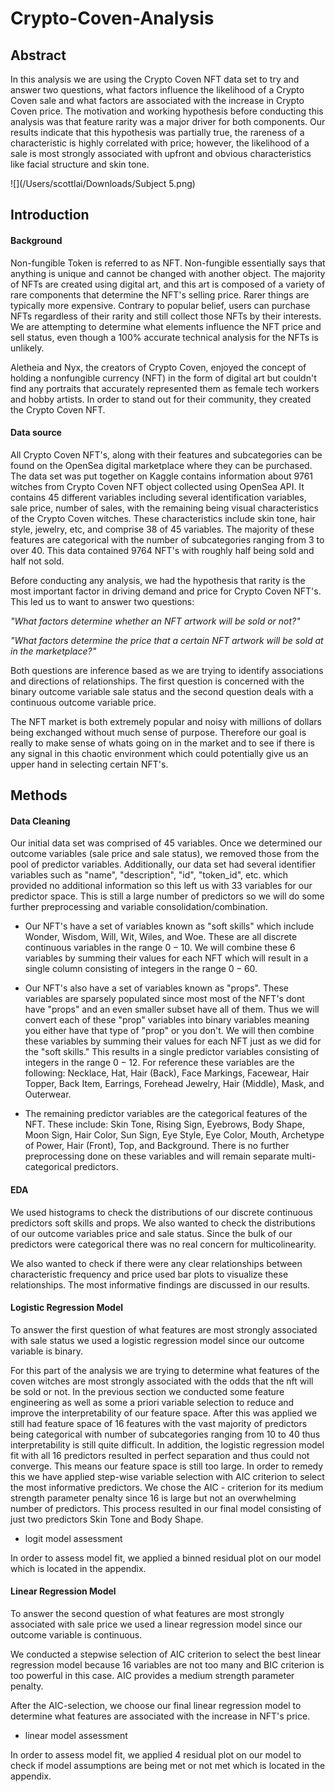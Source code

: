 # Crypto-Coven-Analysis
## Abstract  

In this analysis we are using the Crypto Coven NFT data set to try and answer two questions, what factors influence the likelihood of a Crypto Coven sale and what factors are associated with the increase in Crypto Coven price. The motivation and working hypothesis before conducting this analysis was that feature rarity was a major driver for both components. Our results indicate that this hypothesis was partially true, the rareness of a characteristic is highly correlated with price; however, the likelihood of a sale is most strongly associated with upfront and obvious characteristics like facial structure and skin tone. 

![](/Users/scottlai/Downloads/Subject 5.png)

## Introduction  
#### Background
Non-fungible Token is referred to as NFT. Non-fungible essentially says that anything is unique and cannot be changed with another object. The majority of NFTs are created using digital art, and this art is composed of a variety of rare components that determine the NFT's selling price. Rarer things are typically more expensive. Contrary to popular belief, users can purchase NFTs regardless of their rarity and still collect those NFTs by their interests. We are attempting to determine what elements influence the NFT price and sell status, even though a 100% accurate technical analysis for the NFTs is unlikely.

Aletheia and Nyx, the creators of Crypto Coven, enjoyed the concept of holding a nonfungible currency (NFT) in the form of digital art but couldn't find any portraits that accurately represented them as female tech workers and hobby artists. In order to stand out for their community, they created the Crypto Coven NFT.

#### Data source
All Crypto Coven NFT's, along with their features and subcategories can be found on the OpenSea digital marketplace where they can be purchased. The data set was put together on Kaggle contains information about 9761 witches from Crypto Coven NFT object collected using OpenSea API. It contains 45 different variables including several identification variables, sale price, number of sales, with the remaining being visual characteristics of the Crypto Coven witches. These characteristics include skin tone, hair style, jewelry, etc, and comprise 38 of 45 variables. The majority of these features are categorical with the number of subcategories ranging from 3 to over 40. This data contained 9764 NFT's with roughly half being sold and half not sold. 

Before conducting any analysis, we had the hypothesis that rarity is the most important factor in driving demand and price for Crypto Coven NFT's. This led us to want to answer two questions:

*"What factors determine whether an NFT artwork will be sold or not?"*

*"What factors determine the price that a certain NFT artwork will be sold at in the marketplace?"*


Both questions are inference based as we are trying to identify associations and directions of relationships. The first question is concerned with the binary outcome variable sale status and the second question deals with a continuous outcome variable price.

The NFT market is both extremely popular and noisy with millions of dollars being exchanged without much sense of purpose. Therefore our goal is really to make sense of whats going on in the market and to see if there is any signal in this chaotic environment which could potentially give us an upper hand in selecting certain NFT's.



## Methods

#### Data Cleaning  

Our initial data set was comprised of 45 variables. Once we determined our outcome variables (sale price and sale status), we removed those from the pool of predictor variables. Additionally, our data set had several identifier variables such as "name", "description", "id", "token_id", etc. which provided no additional information so this left us with 33 variables for our predictor space. This is still a large number of predictors so we will do some further preprocessing and variable consolidation/combination.

* Our NFT's have a set of variables known as "soft skills" which include Wonder, Wisdom,	Will,	Wit, Wiles, and Woe. These are all discrete continuous variables in the range $0 - 10$. We will combine these 6 variables by summing their values for each NFT which will result in a single column consisting of integers in the range $0 - 60$.

* Our NFT's also have a set of variables known as "props". These variables are sparsely populated since most most of the NFT's dont have "props" and an even smaller subset have all of them. Thus we will convert each of these "prop" variables into binary variables meaning you either have that type of "prop" or you don't. We will then combine these variables by summing their values for each NFT just as we did for the "soft skills." This results in a single predictor variables consisting of integers in the range $0 - 12$. For reference these variables are the following: Necklace, Hat, Hair (Back), Face Markings, Facewear, Hair Topper, Back Item, Earrings, Forehead Jewelry,	Hair (Middle), Mask, and Outerwear.

* The remaining predictor variables are the categorical features of the NFT. These include: Skin Tone, Rising Sign,	Eyebrows,	Body Shape,	Moon Sign, Hair Color, Sun Sign, Eye Style, Eye Color, Mouth, Archetype of Power, Hair (Front), Top, and Background. There is no further preprocessing done on these variables and will remain separate multi-categorical predictors.


#### EDA  

We used histograms to check the distributions of our discrete continuous predictors soft skills and props. We also wanted to check the distributions of our outcome variables price and sale status. Since the bulk of our predictors were categorical there was no real concern for multicolinearity. 

We also wanted to check if there were any clear relationships between characteristic frequency and price used bar plots to visualize these relationships. The most informative findings are discussed in our results. 

#### Logistic Regression Model  

To answer the first question of what features are most strongly associated with sale status we used a logistic regression model since our outcome variable is binary.

For this part of the analysis we are trying to determine what features of the coven witches are most strongly associated with the odds that the nft will be sold or not. In the previous section we conducted some feature engineering as well as some a priori variable selection to reduce and improve the interpretability of our feature space. After this was applied we still had feature space of 16 features with the vast majority of predictors being categorical with number of subcategories ranging from 10 to 40 thus interpretability is still quite difficult. In addition, the logistic regression model fit with all 16 predictors resulted in perfect separation and thus could not converge. This means our feature space is still too large. In order to remedy this we have applied step-wise variable selection with AIC criterion to select the most informative predictors. We chose the AIC - criterion for its medium strength parameter penalty since 16 is large but not an overwhelming number of predictors. This process resulted in our final model consisting of just two predictors Skin Tone and Body Shape. 


* logit model assessment

In order to assess model fit, we applied a binned residual plot on our model which is located in the appendix. 


#### Linear Regression Model 

To answer the second question of what features are most strongly associated with sale price we used a linear regression model since our outcome variable is continuous.

We conducted a stepwise selection of AIC criterion to select the best linear regression model because 16 variables are not too many and BIC criterion is too powerful in this case. AIC provides a medium strength parameter penalty.   

After the AIC-selection, we choose our final linear regression model to determine what features are associated with the increase in NFT's price.  

* linear model assessment

In order to assess model fit, we applied 4 residual plot on our model to check if  model assumptions are being met or not met which is located in the appendix.  


